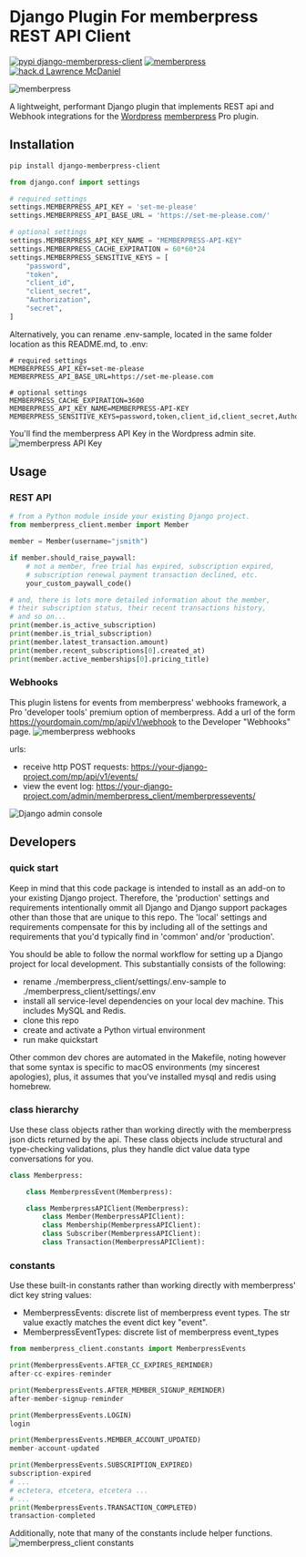 # Django Plugin For memberpress REST API Client

[![pypi django-memberpress-client](https://img.shields.io/static/v1?label=pypi&style=flat-square&color=0475b6&message=django-memberpress-client)](https://pypi.org/project/django-memberpress-client/) [![memberpress](https://img.shields.io/static/v1?label=memberpress&style=flat-square&color=04d4e4&message=REST%20API)](https://memberpress.com/addons/developer-tools/) [![hack.d Lawrence McDaniel](https://img.shields.io/badge/hack.d-Lawrence%20McDaniel-orange.svg)](https://lawrencemcdaniel.com)

![memberpress](https://memberpress.com/wp-content/uploads/2022/01/memberpress-logo-color.svg)

A lightweight, performant Django plugin that implements REST api and Webhook integrations for the [Wordpress](https://wordpress.org/) [memberpress](https://memberpress.com/blog/memberpress-developer-tools/) Pro plugin.

## Installation

```bash
pip install django-memberpress-client
```

```python
from django.conf import settings

# required settings
settings.MEMBERPRESS_API_KEY = 'set-me-please'
settings.MEMBERPRESS_API_BASE_URL = 'https://set-me-please.com/'

# optional settings
settings.MEMBERPRESS_API_KEY_NAME = "MEMBERPRESS-API-KEY"
settings.MEMBERPRESS_CACHE_EXPIRATION = 60*60*24
settings.MEMBERPRESS_SENSITIVE_KEYS = [
    "password",
    "token",
    "client_id",
    "client_secret",
    "Authorization",
    "secret",
]
```

Alternatively, you can rename .env-sample, located in the same folder location
as this README.md, to .env:

```shell
# required settings
MEMBERPRESS_API_KEY=set-me-please
MEMBERPRESS_API_BASE_URL=https://set-me-please.com

# optional settings
MEMBERPRESS_CACHE_EXPIRATION=3600
MEMBERPRESS_API_KEY_NAME=MEMBERPRESS-API-KEY
MEMBERPRESS_SENSITIVE_KEYS=password,token,client_id,client_secret,Authorization,secret
```


You'll find the memberpress API Key in the Wordpress admin site.
![memberpress API Key](https://raw.githubusercontent.com/lpm0073/django-memberpress-client/main/doc/memberpress-api-key.png "memberpress API Key")

## Usage

### REST API

```python
# from a Python module inside your existing Django project.
from memberpress_client.member import Member

member = Member(username="jsmith")

if member.should_raise_paywall:
    # not a member, free trial has expired, subscription expired,
    # subscription renewal payment transaction declined, etc.
    your_custom_paywall_code()

# and, there is lots more detailed information about the member,
# their subscription status, their recent transactions history,
# and so on...
print(member.is_active_subscription)
print(member.is_trial_subscription)
print(member.latest_transaction.amount)
print(member.recent_subscriptions[0].created_at)
print(member.active_memberships[0].pricing_title)
```

### Webhooks

This plugin listens for events from memberpress' webhooks framework, a Pro 'developer tools' premium option of memberpress. Add a url of the form https://yourdomain.com/mp/api/v1/webhook to the Developer "Webhooks" page.
![memberpress webhooks](https://raw.githubusercontent.com/lpm0073/django-memberpress-client/main/doc/memberpress-api-webhook.png "memberpress webhooks")

urls:

- receive http POST requests: https://your-django-project.com/mp/api/v1/events/
- view the event log: https://your-django-project.com/admin/memberpress_client/memberpressevents/

![Django admin console](https://raw.githubusercontent.com/lpm0073/django-memberpress-client/main/doc/memberpress-django-admin2.png "Django admin console")

## Developers

### quick start

Keep in mind that this code package is intended to install as an add-on to your existing Django project. Therefore,
the 'production' settings and requirements intentionally ommit all Django and Django support packages
other than those that are unique to this repo. The 'local' settings and requirements compensate for this by including all of the settings and requirements that you'd typically find in 'common' and/or 'production'.

You should be able to follow the normal workflow for setting up a Django project for local development. This substantially
consists of the following:

- rename ./memberpress_client/settings/.env-sample to ./memberpress_client/settings/.env
- install all service-level dependencies on your local dev machine. This includes MySQL and Redis.
- clone this repo
- create and activate a Python virtual environment
- run make quickstart

Other common dev chores are automated in the Makefile, noting however that some syntax is specific to macOS environments (my sincerest apologies), plus, it assumes that you've installed mysql and redis using homebrew.


### class hierarchy

Use these class objects rather than working directly with the memberpress
json dicts returned by the api. These class objects include structural and type-checking validations,
plus they handle dict value data type conversations for you.



```python
class Memberpress:

    class MemberpressEvent(Memberpress):

    class MemberpressAPIClient(Memberpress):
        class Member(MemberpressAPIClient):
        class Membership(MemberpressAPIClient):
        class Subscriber(MemberpressAPIClient):
        class Transaction(MemberpressAPIClient):
```

### constants

Use these built-in constants rather than working directly with memberpress' dict key string values:

- MemberpressEvents: discrete list of memberpress event types. The str value exactly matches the event dict key "event".
- MemberpressEventTypes: discrete list of memberpress event_types

```python
from memberpress_client.constants import MemberpressEvents

print(MemberpressEvents.AFTER_CC_EXPIRES_REMINDER)
after-cc-expires-reminder

print(MemberpressEvents.AFTER_MEMBER_SIGNUP_REMINDER)
after-member-signup-reminder

print(MemberpressEvents.LOGIN)
login

print(MemberpressEvents.MEMBER_ACCOUNT_UPDATED)
member-account-updated

print(MemberpressEvents.SUBSCRIPTION_EXPIRED)
subscription-expired
# ...
# ectetera, etcetera, etcetera ...
# ...
print(MemberpressEvents.TRANSACTION_COMPLETED)
transaction-completed
```

Additionally, note that many of the constants include helper functions.
![memberpress_client constants](https://raw.githubusercontent.com/lpm0073/django-memberpress-client/main/doc/memberpress-constants.png "memberpress_client constants")
